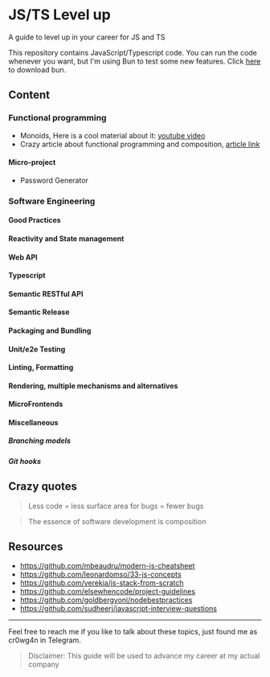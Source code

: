 # JS/TS Level up 

A guide to level up in your career for JS and TS

This repository contains JavaScript/Typescript code. You can run the code 
whenever you want, but I'm using Bun to test some new features. Click 
[here](https://bun.sh/) to download bun. 

## Content 
### Functional programming
  * Monoids, Here is a cool material about it: [youtube video](https://www.youtube.com/watch?v=C2w45qRc3aU)
  * Crazy article about functional programming and composition, [article link](https://medium.com/javascript-scene/composing-software-an-introduction-27b72500d6ea)

#### Micro-project
  * Password Generator


### Software Engineering 

#### Good Practices

#### Reactivity and State management

#### Web API

#### Typescript 

#### Semantic RESTful API

#### Semantic Release

#### Packaging and Bundling

#### Unit/e2e Testing

#### Linting, Formatting 

#### Rendering, multiple mechanisms and alternatives 

#### MicroFrontends 

#### Miscellaneous 
##### Branching models
##### Git hooks


## Crazy quotes

> Less code = less surface area for bugs = fewer bugs

> The essence of software development is composition




## Resources 
* https://github.com/mbeaudru/modern-js-cheatsheet
* https://github.com/leonardomso/33-js-concepts
* https://github.com/verekia/js-stack-from-scratch
* https://github.com/elsewhencode/project-guidelines
* https://github.com/goldbergyoni/nodebestpractices
* https://github.com/sudheerj/javascript-interview-questions


---------------------------

Feel free to reach me if you like to talk about these topics, just found me as cr0wg4n in Telegram.
> Disclaimer: This guide will be used to advance my career at my actual company